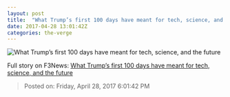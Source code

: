 ```yaml
---
layout: post
title:  "What Trump’s first 100 days have meant for tech, science, and the future"
date: 2017-04-28 13:01:42Z
categories: the-verge
---
```


![What Trump’s first 100 days have meant for tech, science, and the future](https://cdn2.vox-cdn.com/thumbor/cEL2mmRRK8ZUj4CoVxUCtJ7jgSU=/1200x630/top/filters:no_upscale()/cdn1.vox-cdn.com/uploads/chorus_image/image/54489173/Sad_Title-01.0.0.jpg)




Full story on F3News: [What Trump’s first 100 days have meant for tech, science, and the future](http://www.f3nws.com/n/srnYDC)

> Posted on: Friday, April 28, 2017 6:01:42 PM
